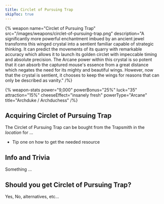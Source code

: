 ```yaml
---
title: Circlet of Pursuing Trap
skipToc: true
---
```


{% weapon
 name="Circlet of Pursuing Trap"
 src="/images/weapons/circlet-of-pursuing-trap.png"
 description="A significantly more powerful enchantment imbued by an ancient jewel transforms this winged crystal into a sentient familiar capable of strategic thinking. It can predict the movements of its quarry with remarkable accuracy which allows it to launch its golden circlet with impeccable timing and absolute precision. The Arcane power within this crystal is so potent that it can absorb the captured mouse's essence from a great distance which negates the need for its mighty and beautiful wings. However, now that the crystal is sentient, it chooses to keep the wings for reasons that can only be described as vanity."
/%}

{% weapon-stats
 power="9,000"
 powerBonus="25%"
 luck="35"
 attraction="15%"
 cheeseEffect="insanely fresh"
 powerType="Arcane"
 title="Archduke / Archduchess"
/%}

## Acquiring Circlet of Pursuing Trap

The Circlet of Pursuing Trap can be bought from the Trapsmith in the *location* for ...

- Tip one on how to get the needed resource

## Info and Trivia

Something ...

## Should you get Circlet of Pursuing Trap?

Yes, No, alternatives, etc...
